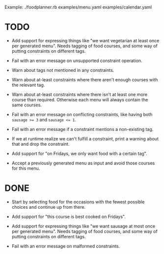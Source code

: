 Example:
    ./foodplanner.rb examples/menu.yaml examples/calendar.yaml

# TODO

* Add support for expressing things like "we want vegetarian at least
once per generated menu". Needs tagging of food courses, and some way
of putting constraints on different tags.

* Fail with an error message on unsupported constraint operation.

* Warn about tags not mentioned in any constraints.

* Warn about at-least constraints where there aren't enough courses with the
relevant tag.

* Warn about at-least constraints where there isn't at least one more course
than required. Otherwise each menu will always contain the same courses.

* Fail with an error message on conflicting constraints, like having both
`sausage >= 3` and `sausage <= 1`.

* Fail with an error message if a constraint mentions a non-existing tag.

* If we at runtime realize we can't fulfill a constraint, print a warning about
that and drop the constraint.

* Add support for "on Fridays, we only want food with a certain tag".

* Accept a previously generated menu as input and avoid those courses
for this menu.


# DONE

* Start by selecting food for the occasions with the fewest possible
choices and continue up from there.

* Add support for "this course is best cooked on Fridays".

* Add support for expressing things like "we want sausage at most once
per generated menu". Needs tagging of food courses, and some way of
putting constraints on different tags.

* Fail with an error message on malformed constraints.
